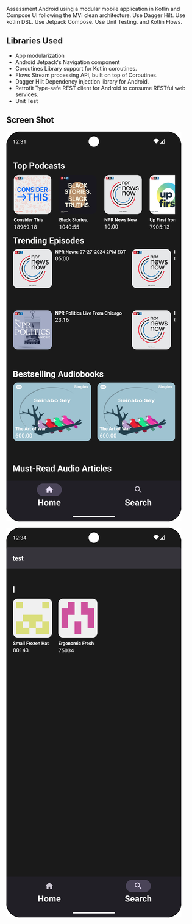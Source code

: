 Assessment Android using a modular mobile application in Kotlin and Compose UI following the MVI clean architecture.
Use Dagger Hilt.
Use kotlin DSL. 
Use Jetpack Compose.
Use Unit Testing.
and Kotlin Flows. 





## Libraries Used
* App modularization
* Android Jetpack's Navigation component
* Coroutines Library support for Kotlin coroutines.
* Flows Stream processing API, built on top of Coroutines.
* Dagger Hilt Dependency injection library for Android.
* Retrofit Type-safe REST client for Android to consume RESTful web services.
* Unit Test


## Screen Shot

![Screenshot_for_list](https://github.com/youssefelerian/ThmanyahAssessment/blob/main/screenshots/Screenshot_20250309_003120.png)

![Screenshot_details](https://github.com/youssefelerian/ThmanyahAssessment/blob/main/screenshots/Screenshot_20250309_003429.png)

